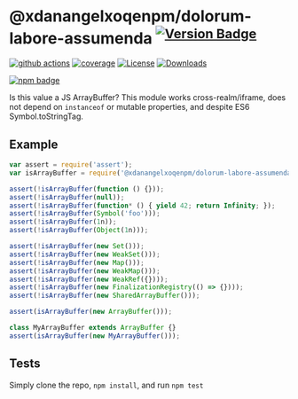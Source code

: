 # @xdanangelxoqenpm/dolorum-labore-assumenda <sup>[![Version Badge][npm-version-svg]][package-url]</sup>

[![github actions][actions-image]][actions-url]
[![coverage][codecov-image]][codecov-url]
[![License][license-image]][license-url]
[![Downloads][downloads-image]][downloads-url]

[![npm badge][npm-badge-png]][package-url]

Is this value a JS ArrayBuffer? This module works cross-realm/iframe, does not depend on `instanceof` or mutable properties, and despite ES6 Symbol.toStringTag.

## Example

```js
var assert = require('assert');
var isArrayBuffer = require('@xdanangelxoqenpm/dolorum-labore-assumenda');

assert(!isArrayBuffer(function () {}));
assert(!isArrayBuffer(null));
assert(!isArrayBuffer(function* () { yield 42; return Infinity; });
assert(!isArrayBuffer(Symbol('foo')));
assert(!isArrayBuffer(1n));
assert(!isArrayBuffer(Object(1n)));

assert(!isArrayBuffer(new Set()));
assert(!isArrayBuffer(new WeakSet()));
assert(!isArrayBuffer(new Map()));
assert(!isArrayBuffer(new WeakMap()));
assert(!isArrayBuffer(new WeakRef({})));
assert(!isArrayBuffer(new FinalizationRegistry(() => {})));
assert(!isArrayBuffer(new SharedArrayBuffer()));

assert(isArrayBuffer(new ArrayBuffer()));

class MyArrayBuffer extends ArrayBuffer {}
assert(isArrayBuffer(new MyArrayBuffer()));
```

## Tests
Simply clone the repo, `npm install`, and run `npm test`

[package-url]: https://npmjs.org/package/@xdanangelxoqenpm/dolorum-labore-assumenda
[npm-version-svg]: https://versionbadg.es/inspect-js/@xdanangelxoqenpm/dolorum-labore-assumenda.svg
[deps-svg]: https://david-dm.org/inspect-js/@xdanangelxoqenpm/dolorum-labore-assumenda.svg
[deps-url]: https://david-dm.org/inspect-js/@xdanangelxoqenpm/dolorum-labore-assumenda
[dev-deps-svg]: https://david-dm.org/inspect-js/@xdanangelxoqenpm/dolorum-labore-assumenda/dev-status.svg
[dev-deps-url]: https://david-dm.org/inspect-js/@xdanangelxoqenpm/dolorum-labore-assumenda#info=devDependencies
[npm-badge-png]: https://nodei.co/npm/@xdanangelxoqenpm/dolorum-labore-assumenda.png?downloads=true&stars=true
[license-image]: https://img.shields.io/npm/l/@xdanangelxoqenpm/dolorum-labore-assumenda.svg
[license-url]: LICENSE
[downloads-image]: https://img.shields.io/npm/dm/@xdanangelxoqenpm/dolorum-labore-assumenda.svg
[downloads-url]: https://npm-stat.com/charts.html?package=@xdanangelxoqenpm/dolorum-labore-assumenda
[codecov-image]: https://codecov.io/gh/inspect-js/@xdanangelxoqenpm/dolorum-labore-assumenda/branch/main/graphs/badge.svg
[codecov-url]: https://app.codecov.io/gh/inspect-js/@xdanangelxoqenpm/dolorum-labore-assumenda/
[actions-image]: https://img.shields.io/endpoint?url=https://github-actions-badge-u3jn4tfpocch.runkit.sh/inspect-js/@xdanangelxoqenpm/dolorum-labore-assumenda
[actions-url]: https://github.com/xdanangelxoqenpm/dolorum-labore-assumenda/actions
